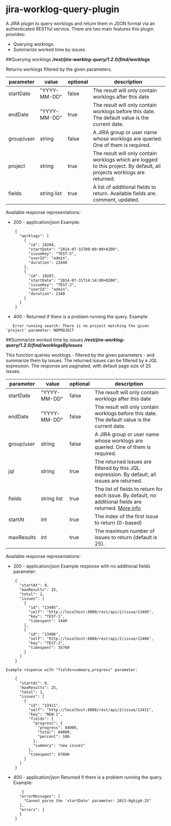 jira-worklog-query-plugin
=========================

A JIRA plugin to query worklogs and return them in JSON format via an authenticated RESTful service.
There are two main features this plugin provides:

* Querying worklogs.
* Summarize worked time by issues.

##Querying worklogs
**_/rest/jira-worklog-query/1.2.0/find/worklogs_**

Returns worklogs filtered by the given parameters.

|parameter |value       |optional|description|
|----------|------------|--------|-----------|
|startDate |"YYYY-MM-DD"|false   |The result will only contain worklogs after this date|
|endDate   |"YYYY-MM-DD"|true    |The result will only contain worklogs before this date. The default value is the current date.|
|group/user|string      |false   |A JIRA group or user name whose worklogs are queried. One of them is required.|
|project   |string      |true    |The result will only contain worklogs which are logged to this project. By default, all projects worklogs are returned.|
|fields    |string list |true    |A list of additional fields to return. Available fields are: comment, updated.|

Available response representations:

* 200 - application/json 
   Example:
```
	{
	  "worklogs": [
	    {
	      "id": 10204,
	      "startDate": "2014-07-31T08:00:00+0200",
	      "issueKey": "TEST-5",
	      "userId": "admin",
	      "duration": 22440
	    },
	    {
	      "id": 10207,
	      "startDate": "2014-07-31T14:14:00+0200",
	      "issueKey": "TEST-2",
	      "userId": "admin",
	      "duration": 2340
	    }
	  ]
	}
```
* 400 - Returned if there is a problem running the query.
   Example:
```
   Error running search: There is no project matching the given 'project' parameter: NOPROJECT
```
   
##Summarize worked time by issues
**_/rest/jira-worklog-query/1.2.0/find/worklogsByIssues_**

This function queries worklogs - filtered by the given parameters - and summarize them by issues.
The returned issues can be filtered by a JQL expression.
The response are paginated, with default page size of 25 issues. 

|parameter |value       |optional|description|
|----------|------------|--------|-----------|
|startDate |"YYYY-MM-DD"|false   |The result will only contain worklogs after this date|
|endDate   |"YYYY-MM-DD"|false   |The result will only contain worklogs before this date. The default value is the current date.|
|group/user|string      |false   |A JIRA group or user name whose worklogs are queried. One of them is required.|
|jql       |string      |true    |The returned issues are filtered by this JQL expression. By default, all issues are returned.|
|fields    |string list |true    |The list of fields to return for each issue. By default, no additional fields are returned. [More info](https://docs.atlassian.com/jira/REST/latest/#d2e423)|
|startAt   |int         |true    |The index of the first issue to return (0-based)|
|maxResults|int         |true    |The maximum number of issues to return (default is 25).|

Available response representations:

* 200 - application/json 
   Example response with no additional fields parameter:
```
	{
	  "startAt": 0,
	  "maxResults": 25,
	  "total": 2,
	  "issues": [
	    {
	      "id": "13405",
	      "self": "http://localhost:8080/rest/api/2/issue/13405",
	      "key": "TEST-1",
	      "timespent": 1440
	    },
	    {
	      "id": "13406",
	      "self": "http://localhost:8080/rest/api/2/issue/13406",
	      "key": "TEST-2",
	      "timespent": 35760
	    }
	  ]
	}
```
	Example response with "fields=summary,progress" parameter:
```
	{
	  "startAt": 0,
	  "maxResults": 25,
	  "total": 1,
	  "issues": [
	    {
	      "id": "13411",
	      "self": "http://localhost:8080/rest/api/2/issue/13411",
	      "key": "NEW-1",
	      "fields": {
	        "progress": {
	          "progress": 84000,
	          "total": 84000,
	          "percent": 100
	        },
	        "summary": "new issue1"
	      },
	      "timespent": 67080
	    }
	  ]
	}
```
* 400 - application/json 
   Returned if there is a problem running the query.
   Example:
```
	   {
	  "errorMessages": [
	    "Cannot parse the 'startDate' parameter: 2013-0ghjg6-25"
	  ],
	  "errors": {
	  }
	}
```
